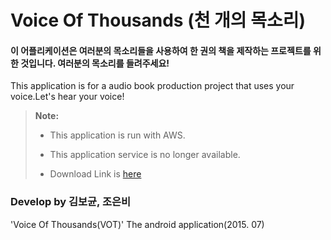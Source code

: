 # Voice Of Thousands (천 개의 목소리)


#### 이 어플리케이션은 여러분의 목소리들을  사용하여 한 권의 책을 제작하는 프로젝트를 위한 것입니다. 여러분의 목소리를 들려주세요!
This application is for a audio book production project that uses your voice.Let's hear your voice!


> **Note:** 
>
> - This application is run with AWS.
>
> - This application service is no longer available.
>
> - Download Link is [here][1]
>




### Develop by 김보균, 조은비

'Voice Of Thousands(VOT)' The  android application(2015. 07)


  [1]: https://play.google.com/store/apps/details?id=gyun.bo.voice_of_thousands_1&hl=ko
